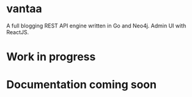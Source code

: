 # vantaa
A full blogging REST API engine written in Go and Neo4j.
Admin UI with ReactJS.

# Work in progress

# Documentation coming soon
